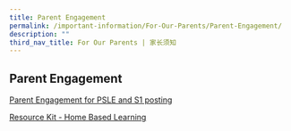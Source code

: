 ```yaml
---
title: Parent Engagement
permalink: /important-information/For-Our-Parents/Parent-Engagement/
description: ""
third_nav_title: For Our Parents | 家长须知
---
```

## Parent Engagement

[Parent Engagement for PSLE and S1 posting](/files/Parent-Engagement-Slide-for-PSLE-and-S1-posting.pdf)

[Resource Kit - Home Based Learning](/files/Resource-Kit-HBL.pdf)